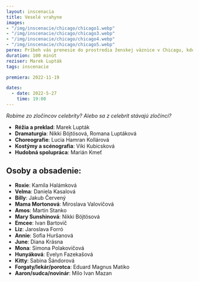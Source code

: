 ```yaml
---
layout: inscenacia
title: Veselé vrahyne
images:
- "/img/inscenacie/chicago/chicago1.webp"
- "/img/inscenacie/chicago/chicago3.webp"
- "/img/inscenacie/chicago/chicago4.webp"
- "/img/inscenacie/chicago/chicago5.webp"
perex: Príbeh vás prenesie do prostredia ženskej väznice v Chicagu, kde naivná Roxie prichádza o ilúzie a snaží sa dostať do vysokých sfér šoubiznisu. A hrá nám jazz!
duration: 100 minút
reziser: Marek Lupták
tags: inscenacie

premiera: 2022-11-19

dates:
  - date: 2022-5-27
    time: 19:00
---
```


*Robíme zo zločincov celebrity? Alebo sa z celebrít stávajú zločinci?*

- **Réžia a preklad**: Marek Lupták
- **Dramaturgia**: Nikki Böjtösová, Romana Luptáková
- **Choreografie**: Lucia Hamran Kollárová
- **Kostýmy a scénografia**: Viki Kubicsková
- **Hudobná spolupráca**: Marián Kmeť

## Osoby a obsadenie:
- **Roxie**: Kamila Halámková
- **Velma**: Daniela Kasalová
- **Billy**: Jakub Červený
- **Mama Mortonová**: Miroslava Valovičová
- **Amos**: Martin Stanko
- **Mary Sunshinová**: Nikki Böjtösová
- **Emcee**: Ivan Bartovič
- **Liz**: Jaroslava Forró
- **Annie**: Sofia Huršanová
- **June**: Diana Krásna
- **Mona**: Simona Polakovičová
- **Hunyáková**: Evelyn Fazekašová
- **Kitty**: Sabina Šándorová
- **Forgaty/lekár/porotca**: Eduard Magnus Matiko
- **Aaron/sudca/novinár**: Milo Ivan Mazan